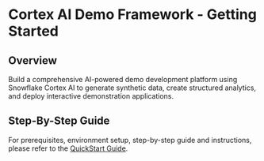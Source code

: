 # Cortex AI Demo Framework - Getting Started

## Overview

Build a comprehensive AI-powered demo development platform using Snowflake Cortex AI to generate synthetic data, create structured analytics, and deploy interactive demonstration applications.

## Step-By-Step Guide

For prerequisites, environment setup, step-by-step guide and instructions, please refer to the [QuickStart Guide](https://quickstarts.snowflake.com/guide/cortex_ai_demo_framework/index.html?index=..%2F..index#0).
